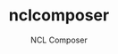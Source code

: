 ---
layout: project

permalink: /projetos/nclcomposer/

title: nclcomposer
subtitle: "NCL Composer"

duration: 2012 - 2017

excerpt: "NCL Composer is a multiplataform and flexible multimedia authoring tool to create Interactive Digital TV (iDTV) applications. It provides both textual and graphical abstractions, and allows to export the code to NCL."

site: http://composer.telemidia.puc-rio.br/

categories: 
 - projetos
 - ferramentas
 
tags:
  - c++
  - qt
  - autoria
  - multimídia
  - ginga
  - ncl
  - nclcomposer
  - telemidia
  - puc-rio
---